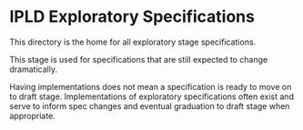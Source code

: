 # IPLD Exploratory Specifications

This directory is the home for all exploratory stage specifications.

This stage is used for specifications that are still expected to change dramatically.

Having implementations does not mean a specification is ready to move on to 
draft stage. Implementations of exploratory specifications often exist and serve to inform spec changes
and eventual graduation to draft stage when appropriate. 
